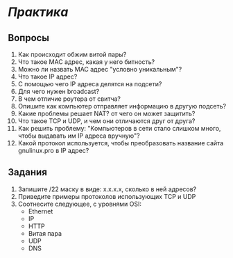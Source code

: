# *Практика*

## Вопросы

1. Как происходит обжим витой пары?
2. Что такое MAC адрес, какая у него битность?
3. Можно ли назвать MAC адрес "условно уникальным"?
4. Что такое IP адрес?
5. С помощью чего IP адреса делятся на подсети?
6. Для чего нужен broadcast?
7. В чем отличие роутера от свитча?
8. Опишите как компьютер отправляет информацию в другую подсеть?
9. Какие проблемы решает NAT? от чего он может защитить?
10. Что такое TCP и UDP, и чем они отличаются друг от друга?
11. Как решить проблему: "Компьютеров в сети стало слишком много, чтобы выдавать им IP адреса вручную"?
12. Какой протокол используется, чтобы преобразовать название сайта gnulinux.pro в IP адрес?

## Задания

1. Запишите /22 маску в виде: x.x.x.x, сколько в ней адресов?
2. Приведите примеры протоколов использующих TCP и UDP
3. Соотнесите следующее, с уровнями OSI:
   - Ethernet
   - IP
   - HTTP
   - Витая пара
   - UDP
   - DNS 
